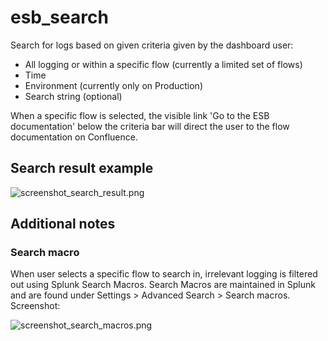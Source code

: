 # esb_search

Search for logs based on given criteria given by the dashboard user:
- All logging or within a specific flow (currently a limited set of flows)
- Time
- Environment (currently only on Production)
- Search string (optional)

When a specific flow is selected, the visible link 'Go to the ESB documentation' below the criteria bar will direct the user to the flow documentation on Confluence.

## Search result example

![screenshot_search_result.png](dashboards/esb_search/screenshot_search_result.png)

## Additional notes

###  Search macro

When user selects a specific flow to search in, irrelevant logging is filtered out using Splunk Search Macros. Search Macros are maintained in Splunk and are found under Settings > Advanced Search > Search macros. Screenshot: 

![screenshot_search_macros.png](dashboards/esb_search/screenshot_search_macros.png)

